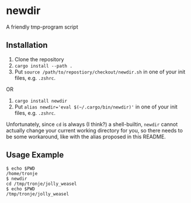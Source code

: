 # newdir
A friendly tmp-program script

## Installation
1. Clone the repository
2. `cargo install --path .`
3. Put `source /path/to/repostiory/checkout/newdir.sh` in one of your init files, e.g. `.zshrc`.

OR

1. `cargo install newdir`
2. Put `alias newdir='eval $(~/.cargo/bin/newdir)'` in one of your init files, e.g. `.zshrc`.

Unfortunately, since `cd` is always (I think?) a shell-builtin, `newdir` cannot
actually change your current working directory for you, so there needs to be some
workaround, like with the alias proposed in this README.

## Usage Example
```console
$ echo $PWD
/home/tronje
$ newdir
cd /tmp/tronje/jolly_weasel
$ echo $PWD
/tmp/tronje/jolly_weasel
```
